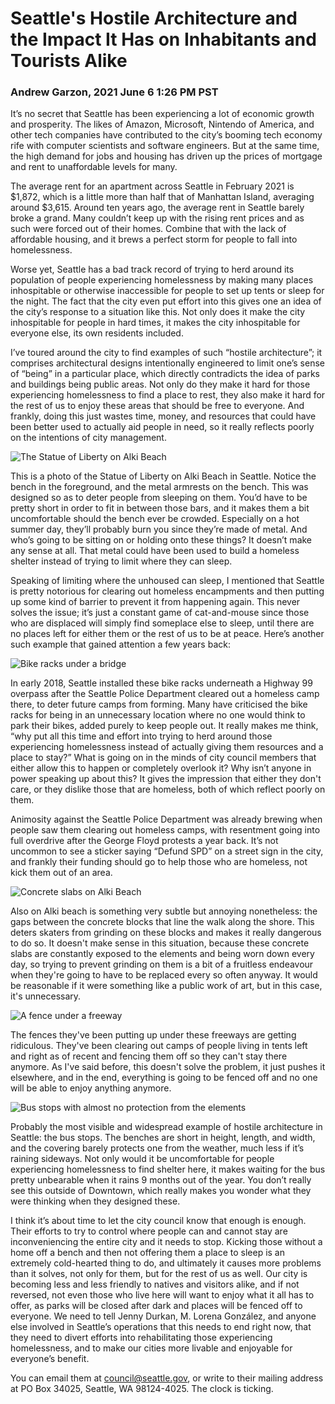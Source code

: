 # Seattle's Hostile Architecture and the Impact It Has on Inhabitants and Tourists Alike
### Andrew Garzon, 2021 June 6 1:26 PM PST

It’s no secret that Seattle has been experiencing a lot of economic growth and prosperity. The likes of Amazon, Microsoft, Nintendo of America, and other tech companies have contributed to the city’s booming tech economy rife with computer scientists and software engineers. But at the same time, the high demand for jobs and housing has driven up the prices of mortgage and rent to unaffordable levels for many.

The average rent for an apartment across Seattle in February 2021 is $1,872, which is a little more than half that of Manhattan Island, averaging around $3,615. Around ten years ago, the average rent in Seattle barely broke a grand. Many couldn’t keep up with the rising rent prices and as such were forced out of their homes. Combine that with the lack of affordable housing, and it brews a perfect storm for people to fall into homelessness.

Worse yet, Seattle has a bad track record of trying to herd around its population of people experiencing homelessness by making many places inhospitable or otherwise inaccessible for people to set up tents or sleep for the night. The fact that the city even put effort into this gives one an idea of the city’s response to a situation like this. Not only does it make the city inhospitable for people in hard times, it makes the city inhospitable for everyone else, its own residents included.

I’ve toured around the city to find examples of such “hostile architecture”; it comprises architectural designs intentionally engineered to limit one’s sense of “being” in a particular place, which directly contradicts the idea of parks and buildings being public areas. Not only do they make it hard for those experiencing homelessness to find a place to rest, they also make it hard for the rest of us to enjoy these areas that should be free to everyone. And frankly, doing this just wastes time, money, and resources that could have been better used to actually aid people in need, so it really reflects poorly on the intentions of city management.

![The Statue of Liberty on Alki Beach](benches.PNG)

This is a photo of the Statue of Liberty on Alki Beach in Seattle. Notice the bench in the foreground, and the metal armrests on the bench. This was designed so as to deter people from sleeping on them. You’d have to be pretty short in order to fit in between those bars, and it makes them a bit uncomfortable should the bench ever be crowded. Especially on a hot summer day, they’ll probably burn you since they’re made of metal. And who’s going to be sitting on or holding onto these things? It doesn’t make any sense at all. That metal could have been used to build a homeless shelter instead of trying to limit where they can sleep.

Speaking of limiting where the unhoused can sleep, I mentioned that Seattle is pretty notorious for clearing out homeless encampments and then putting up some kind of barrier to prevent it from happening again. This never solves the issue; it’s just a constant game of cat-and-mouse since those who are displaced will simply find someplace else to sleep, until there are no places left for either them or the rest of us to be at peace. Here’s another such example that gained attention a few years back:

![Bike racks under a bridge](bikeracks.jpg)

In early 2018, Seattle installed these bike racks underneath a Highway 99 overpass after the Seattle Police Department cleared out a homeless camp there, to deter future camps from forming. Many have criticised the bike racks for being in an unnecessary location where no one would think to park their bikes, added purely to keep people out. It really makes me think, “why put all this time and effort into trying to herd around those experiencing homelessness instead of actually giving them resources and a place to stay?” What is going on in the minds of city council members that either allow this to happen or completely overlook it? Why isn’t anyone in power speaking up about this? It gives the impression that either they don't care, or they dislike those that are homeless, both of which reflect poorly on them.

Animosity against the Seattle Police Department was already brewing when people saw them clearing out homeless camps, with resentment going into full overdrive after the George Floyd protests a year back. It’s not uncommon to see a sticker saying “Defund SPD” on a street sign in the city, and frankly their funding should go to help those who are homeless, not kick them out of an area.

![Concrete slabs on Alki Beach](concrete.PNG)

Also on Alki beach is something very subtle but annoying nonetheless: the gaps between the concrete blocks that line the walk along the shore. This deters skaters from grinding on these blocks and makes it really dangerous to do so. It doesn't make sense in this situation, because these concrete slabs are constantly exposed to the elements and being worn down every day, so trying to prevent grinding on them is a bit of a fruitless endeavour when they're going to have to be replaced every so often anyway. It would be reasonable if it were something like a public work of art, but in this case, it's unnecessary.

![A fence under a freeway](fence.webp)

The fences they've been putting up under these freeways are getting ridiculous. They've been clearing out camps of people living in tents left and right as of recent and fencing them off so they can't stay there anymore. As I've said before, this doesn't solve the problem, it just pushes it elsewhere, and in the end, everything is going to be fenced off and no one will be able to enjoy anything anymore.

![Bus stops with almost no protection from the elements](busstops.jpg)

Probably the most visible and widespread example of hostile architecture in Seattle: the bus stops. The benches are short in height, length, and width, and the covering barely protects one from the weather, much less if it’s raining sideways. Not only would it be uncomfortable for people experiencing homelessness to find shelter here, it makes waiting for the bus pretty unbearable when it rains 9 months out of the year. You don’t really see this outside of Downtown, which really makes you wonder what they were thinking when they designed these.

I think it’s about time to let the city council know that enough is enough. Their efforts to try to control where people can and cannot stay are inconveniencing the entire city and it needs to stop. Kicking those without a home off a bench and then not offering them a place to sleep is an extremely cold-hearted thing to do, and ultimately it causes more problems than it solves, not only for them, but for the rest of us as well. Our city is becoming less and less friendly to natives and visitors alike, and if not reversed, not even those who live here will want to enjoy what it all has to offer, as parks will be closed after dark and places will be fenced off to everyone. We need to tell Jenny Durkan, M. Lorena González, and anyone else involved in Seattle’s operations that this needs to end right now, that they need to divert efforts into rehabilitating those experiencing homelessness, and to make our cities more livable and enjoyable for everyone’s benefit.

You can email them at council@seattle.gov, or write to their mailing address at PO Box 34025, Seattle, WA 98124-4025. The clock is ticking.
